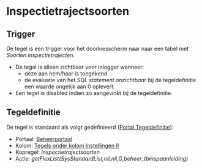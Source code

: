 # Inspectietrajectsoorten

## Trigger

De tegel is een trigger voor het doorkiesscherm naar naar een tabel met *Soorten inspectietrajecten*.

* De tegel is alleen zichtbaar voor inlogger wanneer:
  * deze aan hem/haar is toegekend
  * de evaluatie van het *SQL statement onzichtbaar* bij de tegeldefinitie een waarde ongelijk aan 0 oplevert.
* Een tegel is disabled indien zo aangevinkt bij de tegeldefinitie.

## Tegeldefinitie

De tegel is standaard als volgt gedefinieerd ([Portal Tegeldefinitie](/docs/instellen_inrichten/portaldefinitie/portal_tegel.md)):

* Portaal: [Beheerportaal](/docs/probleemoplossing/portalen_en_moduleschermen/beheerportaa.md)
* Kolom: [Tegels onder kolom Instellingen II](/docs/probleemoplossing/portalen_en_moduleschermen/beheerportaal/tegels_onder_kolom_instellingen_ii.md)
* Kopregel: *Inspectietrajectsoorten*
* Actie: *getFlexList(SysStandardList,nil,nil,G,beheer_tbinspaanleiding)*

